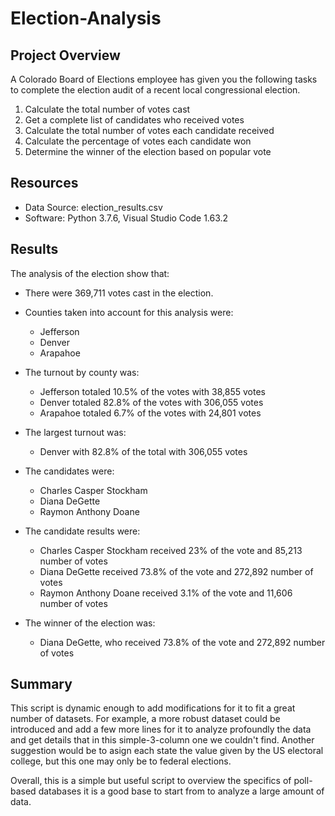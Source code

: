 # Election-Analysis

## Project Overview
A Colorado Board of Elections employee has given you the following tasks to complete the election audit of a recent local congressional election.

1. Calculate the total number of votes cast
2. Get a complete list of candidates who received votes
3. Calculate the total number of votes each candidate received
4. Calculate the percentage of votes each candidate won
5. Determine the winner of the election based on popular vote

## Resources
- Data Source: election_results.csv
- Software: Python 3.7.6, Visual Studio Code 1.63.2

## Results
The analysis of the election show that:
- There were 369,711 votes cast in the election.

- Counties taken into account for this analysis were:
  - Jefferson
  - Denver
  - Arapahoe
  
- The turnout by county was:
  - Jefferson totaled 10.5% of the votes with 38,855 votes 
  - Denver totaled 82.8% of the votes with 306,055 votes 
  - Arapahoe totaled 6.7% of the votes with 24,801 votes 
  
- The largest turnout was:
  - Denver with 82.8% of the total with 306,055 votes

- The candidates were:
  - Charles Casper Stockham
  - Diana DeGette
  - Raymon Anthony Doane
  
- The candidate results were:
  - Charles Casper Stockham received 23% of the vote and 85,213 number of votes  
  - Diana DeGette received 73.8% of the vote and 272,892 number of votes
  - Raymon Anthony Doane received 3.1% of the vote and 11,606 number of votes
  
- The winner of the election was:
  - Diana DeGette, who received 73.8% of the vote and 272,892 number of votes

## Summary
This script is dynamic enough to add modifications for it to fit a great number of datasets. For example, a more robust dataset could be introduced and add a few more lines for it to analyze  profoundly the data and get details that in this simple-3-column one we couldn't find. Another suggestion would be to asign each state the value given by the US electoral college, but this one may only be to federal elections.

Overall, this is a simple but useful script to overview the specifics of poll-based databases it is a good base to start from to analyze a large amount of data.
